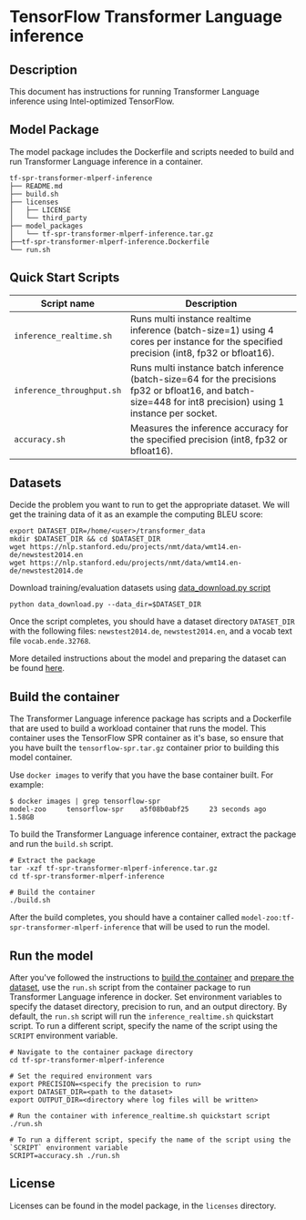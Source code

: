 <!--- 0. Title -->
# TensorFlow Transformer Language inference

<!-- 10. Description -->
## Description

This document has instructions for running Transformer Language inference using
Intel-optimized TensorFlow.

## Model Package

The model package includes the Dockerfile and scripts needed to build and
run Transformer Language inference in a container.
```
tf-spr-transformer-mlperf-inference
├── README.md
├── build.sh
├── licenses
│   ├── LICENSE
│   └── third_party
├── model_packages
│   └── tf-spr-transformer-mlperf-inference.tar.gz
├──tf-spr-transformer-mlperf-inference.Dockerfile
└── run.sh
```

<!--- 40. Quick Start Scripts -->
## Quick Start Scripts

| Script name | Description |
|-------------|-------------|
| `inference_realtime.sh` | Runs multi instance realtime inference (batch-size=1) using 4 cores per instance for the specified precision (int8, fp32 or bfloat16). |
| `inference_throughput.sh` | Runs multi instance batch inference (batch-size=64 for the precisions fp32 or bfloat16, and batch-size=448 for int8 precision) using 1 instance per socket. |
| `accuracy.sh` | Measures the inference accuracy for the specified precision (int8, fp32 or bfloat16). |

<!--- 30. Datasets -->
## Datasets

Decide the problem you want to run to get the appropriate dataset.
We will get the training data of it as an example the computing BLEU score:
```
export DATASET_DIR=/home/<user>/transformer_data
mkdir $DATASET_DIR && cd $DATASET_DIR
wget https://nlp.stanford.edu/projects/nmt/data/wmt14.en-de/newstest2014.en
wget https://nlp.stanford.edu/projects/nmt/data/wmt14.en-de/newstest2014.de
```
Download training/evaluation datasets using [data_download.py script](https://github.com/mlcommons/training/blob/master/translation/tensorflow/transformer/data_download.py) 
```
python data_download.py --data_dir=$DATASET_DIR
```
Once the script completes, you should have a dataset directory `DATASET_DIR` with
the following files: `newstest2014.de`, `newstest2014.en`, and
a vocab text file `vocab.ende.32768`.

More detailed instructions about the model and preparing the dataset can be found [here]((https://github.com/mlperf/training/tree/master/translation/tensorflow/transformer)).


## Build the container

The Transformer Language inference package has scripts and a Dockerfile that are
used to build a workload container that runs the model. This container
uses the TensorFlow SPR container as it's base, so ensure that you have built
the `tensorflow-spr.tar.gz` container prior to building this model container.

Use `docker images` to verify that you have the base container built. For example:
```
$ docker images | grep tensorflow-spr
model-zoo     tensorflow-spr    a5f08b0abf25     23 seconds ago   1.58GB
```

To build the Transformer Language inference container, extract the package and
run the `build.sh` script.
```
# Extract the package
tar -xzf tf-spr-transformer-mlperf-inference.tar.gz
cd tf-spr-transformer-mlperf-inference

# Build the container
./build.sh
```

After the build completes, you should have a container called
`model-zoo:tf-spr-transformer-mlperf-inference` that will be used to run the model.

## Run the model

After you've followed the instructions to [build the container](#build-the-container)
and [prepare the dataset](#datasets), use the `run.sh` script from the container
package to run Transformer Language inference in docker. Set environment variables to
specify the dataset directory, precision to run, and
an output directory. 
By default, the `run.sh` script will run the
`inference_realtime.sh` quickstart script. To run a different script, specify
the name of the script using the `SCRIPT` environment variable.
```
# Navigate to the container package directory
cd tf-spr-transformer-mlperf-inference

# Set the required environment vars
export PRECISION=<specify the precision to run>
export DATASET_DIR=<path to the dataset>
export OUTPUT_DIR=<directory where log files will be written>

# Run the container with inference_realtime.sh quickstart script
./run.sh

# To run a different script, specify the name of the script using the `SCRIPT` environment variable
SCRIPT=accuracy.sh ./run.sh
```

<!--- 80. License -->
## License

Licenses can be found in the model package, in the `licenses` directory.

